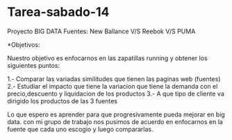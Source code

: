 # Tarea-sabado-14
Proyecto BIG DATA
Fuentes: New Ballance V/S Reebok V/S PUMA

*Objetivos: 

Nuestro objetivo es enfocarnos en las zapatillas running y obtener los siguientes puntos: 

1.- Comparar las variadas similitudes que tienen las paginas web (fuentes)
2.- Estudiar el impacto que tiene la variacion que tiene la demanda con el precio,descuento y liquidacion de los productos
3.- A que tipo de cliente va dirigido los productos de las 3 fuentes

Lo que espero es aprender para que progresivamente pueda mejorar en big data. con mi grupo de trabajo nos pusimos de acuerdo en enfocarnos en la fuente que cada uno escogio y luego compararlas.



